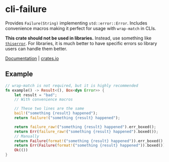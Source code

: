 # cli-failure

Provides `Failure(String)` implementing `std::error::Error`. Includes convenience macros making it perfect for usage with `wrap-match` in CLIs.

**This crate should not be used in libraries.** Instead, use something like [`thiserror`](https://docs.rs/thiserror). For libraries, it is much better to have specific errors so library users can
handle them better.

[Documentation](https://docs.rs/cli-failure) | [crates.io](https://crates.io/crates/cli-failure)

## Example

```rs
// wrap-match is not required, but it is highly recommended
fn example() -> Result<(), Box<dyn Error>> {
    let result = "bad";
    // With convenience macros

    // These two lines are the same
    bail!("something {result} happened");
    return failure!("something {result} happened");

    return failure_raw!("something {result} happened").err_boxed();
    return Err(failure_raw!("something {result} happened").boxed());
    // Manually
    return Failure(format!("something {result} happened")).err_boxed();
    return Err(Failure(format!("something {result} happened")).boxed());
    Ok(())
}
```
